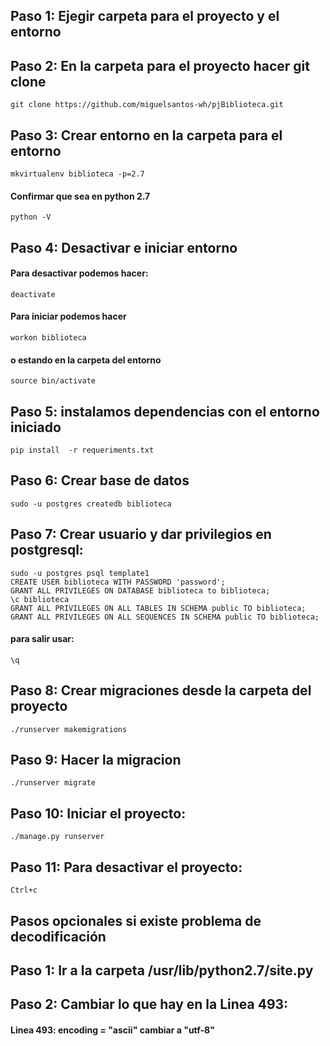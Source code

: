 ## Paso 1: Ejegir carpeta para el proyecto y el entorno
## Paso 2: En la carpeta para el proyecto hacer git clone
    git clone https://github.com/miguelsantos-wh/pjBiblioteca.git
## Paso 3: Crear entorno en la carpeta para el entorno
    mkvirtualenv biblioteca -p=2.7
#### Confirmar que sea en python 2.7
    python -V
## Paso 4: Desactivar e iniciar entorno
#### Para desactivar podemos hacer:
    deactivate
#### Para iniciar podemos hacer
    workon biblioteca
#### o estando en la carpeta del entorno
    source bin/activate
## Paso 5: instalamos dependencias con el entorno iniciado
    pip install  -r requeriments.txt
## Paso 6: Crear base de datos
    sudo -u postgres createdb biblioteca
## Paso 7: Crear usuario y dar privilegios en postgresql:
    sudo -u postgres psql template1
    CREATE USER biblioteca WITH PASSWORD 'password';
    GRANT ALL PRIVILEGES ON DATABASE biblioteca to biblioteca;
    \c biblioteca
    GRANT ALL PRIVILEGES ON ALL TABLES IN SCHEMA public TO biblioteca;
    GRANT ALL PRIVILEGES ON ALL SEQUENCES IN SCHEMA public TO biblioteca;
#### para salir usar:
    \q
## Paso 8: Crear migraciones desde la carpeta del proyecto
    ./runserver makemigrations
## Paso 9: Hacer la migracion
    ./runserver migrate
## Paso 10: Iniciar el proyecto:
    ./manage.py runserver
## Paso 11: Para desactivar el proyecto:
    Ctrl+c
## Pasos opcionales si existe problema de decodificación
## Paso 1: Ir a la carpeta /usr/lib/python2.7/site.py
## Paso 2: Cambiar lo que hay en la Linea 493:
#### Linea 493: encoding = "ascii" cambiar a "utf-8"